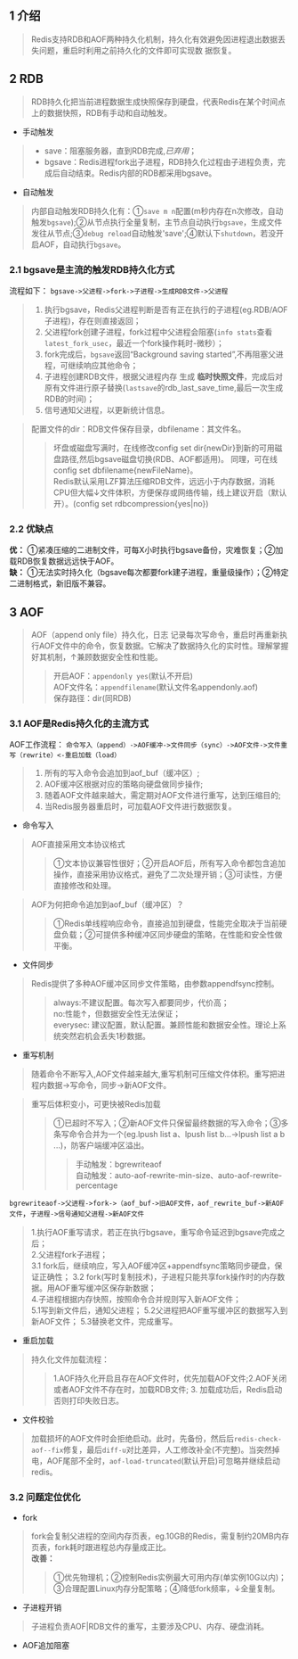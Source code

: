 ## 1 介绍
>Redis支持RDB和AOF两种持久化机制，持久化有效避免因进程退出数据丢失问题，重启时利用之前持久化的文件即可实现数
据恢复。
## 2 RDB
>RDB持久化把当前进程数据生成快照保存到硬盘，代表Redis在某个时间点上的数据快照，RDB有手动和自动触发。
- 手动触发
>- save：阻塞服务器，直到RDB完成,*已弃用*；
>- bgsave：Redis进程fork出子进程，RDB持久化过程由子进程负责，完成后自动结束。Redis内部的RDB都采用bgsave。
- 自动触发
>内部自动触发RDB持久化有：①`save m n`配置(m秒内存在n次修改，自动触发`bgsave`);②从节点执行全量复制，主节点自动执行`bgsave`，生成文件发往从节点;③`debug reload`自动触发'save';④默认下`shutdown`，若没开启AOF，自动执行`bgsave`。

### 2.1 bgsave是主流的触发RDB持久化方式
流程如下：
`bgsave->父进程->fork->子进程->生成RDB文件->父进程`
>1. 执行bgsave，Redis父进程判断是否有正在执行的子进程(eg.RDB/AOF子进程)，存在则直接返回；
>2. 父进程fork创建子进程，fork过程中父进程会阻塞(`info stats`查看`latest_fork_usec`，最近一个fork操作耗时-微秒）；
>3. fork完成后，`bgsave`返回“Background saving started”,不再阻塞父进程，可继续响应其他命令；
>4. 子进程创建RDB文件，根据父进程内存 生成 **临时快照文件**，完成后对原有文件进行原子替换(`lastsave`的rdb_last_save_time,最后一次生成RDB的时间)；
>5. 信号通知父进程，以更新统计信息。

>配置文件的dir：RDB文件保存目录，dbfilename：其文件名。
>>坏盘或磁盘写满时，在线修改config set dir{newDir}到新的可用磁盘路径,然后bgsave磁盘切换(RDB、AOF都适用)。
同理，可在线config set dbfilename{newFileName}。  
>Redis默认采用LZF算法压缩RDB文件，远远小于内存数据，消耗CPU但大幅↓文件体积，方便保存或网络传输，线上建议开启（默认开）。(config set rdbcompression{yes|no})
### 2.2 优缺点
**优：** ①紧凑压缩的二进制文件，可每X小时执行bgsave备份，灾难恢复；②加载RDB恢复数据远远快于AOF。  
**缺：** ①无法实时持久化（bgsave每次都要fork建子进程，重量级操作）；②特定二进制格式，新旧版不兼容。

## 3 AOF
>AOF（append only file）持久化，日志 记录每次写命令，重启时再重新执行AOF文件中的命令，恢复数据。它解决了数据持久化的实时性。理解掌握好其机制，↑兼顾数据安全性和性能。  
>>开启AOF：`appendonly yes`(默认不开启)  
AOF文件名：`appendfilename`(默认文件名appendonly.aof)  
保存路径：dir(同RDB)  
### 3.1 **AOF是Redis持久化的主流方式**  
AOF工作流程：
`命令写入（append）->AOF缓冲->文件同步（sync）->AOF文件->文件重写（rewrite）<-重启加载（load）`
>1. 所有的写入命令会追加到aof_buf（缓冲区）;
>1. AOF缓冲区根据对应的策略向硬盘做同步操作;
>1. 随着AOF文件越来越大，需定期对AOF文件进行重写，达到压缩目的;
>1. 当Redis服务器重启时，可加载AOF文件进行数据恢复。
- 命令写入  
>AOF直接采用文本协议格式
>>①文本协议兼容性很好；②开启AOF后，所有写入命令都包含追加操作，直接采用协议格式，避免了二次处理开销；③可读性，方便直接修改和处理。

>AOF为何把命令追加到aof_buf（缓冲区）？
>>①Redis单线程响应命令，直接追加到硬盘，性能完全取决于当前硬盘负载；②可提供多种缓冲区同步硬盘的策略，在性能和安全性做平衡。
- 文件同步  
>Redis提供了多种AOF缓冲区同步文件策略，由参数appendfsync控制。
>>always:不建议配置。每次写入都要同步，代价高；  
no:性能↑，但数据安全性无法保证；  
everysec:  建议配置，默认配置。兼顾性能和数据安全性。理论上系统突然宕机会丢失1秒数据。
- 重写机制
>随着命令不断写入,AOF文件越来越大,重写机制可压缩文件体积。重写把进程内数据->写命令，同步->新AOF文件。

>重写后体积变小，可更快被Redis加载
>>①已超时不写入；②新AOF文件只保留最终数据的写入命令；③多条写命令合并为一个(eg.lpush list a、lpush list b...->lpush list a b ...)，防客户端缓冲区溢出。
>>>手动触发：bgrewriteaof  
自动触发：auto-aof-rewrite-min-size、auto-aof-rewrite-percentage

`bgrewriteaof->父进程->fork->（aof_buf->旧AOF文件，aof_rewrite_buf->新AOF文件`，`子进程->信号通知父进程->新AOF文件`
>1.执行AOF重写请求，若正在执行bgsave，重写命令延迟到bgsave完成之后；  
2.父进程fork子进程；  
3.1 fork后，继续响应，写入AOF缓冲区+appendfsync策略同步硬盘，保证正确性；  3.2 fork(写时复制技术)，子进程只能共享fork操作时的内存数据。用AOF重写缓冲区保存新数据；  
4.子进程根据内存快照，按照命令合并规则写入新AOF文件；  
5.1写到新文件后，通知父进程；
5.2父进程把AOF重写缓冲区的数据写入到新AOF文件；
5.3替换老文件，完成重写。
- 重启加载  
>持久化文件加载流程：
>>1.AOF持久化开启且存在AOF文件时，优先加载AOF文件;2.AOF关闭或者AOF文件不存在时，加载RDB文件;  3. 加载成功后，Redis启动否则打印失败日志。
- 文件校验
>加载损坏的AOF文件时会拒绝启动。此时，先备份，然后后`redis-check-aof--fix`修复，最后`diff-u`对比差异，人工修改补全(不完整)。当突然掉电，AOF尾部不全时，`aof-load-truncated`(默认开启)可忽略并继续启动redis。
### 3.2 问题定位优化
- fork
>fork会复制父进程的空间内存页表，eg.10GB的Redis，需复制约20MB内存页表，fork耗时跟进程总内存量成正比。  
**改善：**
>>①优先物理机；②控制Redis实例最大可用内存(单实例10G以内)；③合理配置Linux内存分配策略；④降低fork频率，↓全量复制。
- 子进程开销
>子进程负责AOF|RDB文件的重写，主要涉及CPU、内存、硬盘消耗。
- AOF追加阻塞
